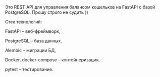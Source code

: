 Это REST API для управления балансом кошельков на FastAPI с базой PostgreSQL.
Прошу строго не судить )) 

Стек технологий:

FastAPI – веб-фреймворк,

PostgreSQL – база данных,

Alembic – миграции БД,

Docker, docker-compose – контейнеризация,

pytest – тестирование.

